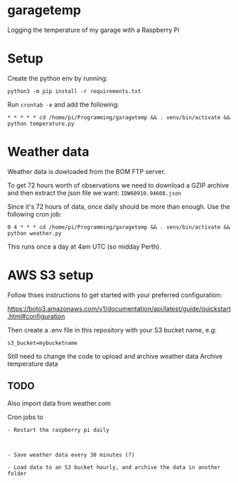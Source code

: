 # garagetemp
Logging the temperature of my garage with a Raspberry Pi

# Setup

Create the python env by running:


```python3 -m pip install -r requirements.txt```


Run `crontab -e` and add the following:


```* * * * * cd /home/pi/Programming/garagetemp && . venv/bin/activate && python temperature.py```

# Weather data

Weather data is dowloaded from the BOM FTP server.

To get 72 hours worth of observations we need to download a GZIP archive and then extract the json file we want: `IDW60910.94608.json`

Since it's 72 hours of data, once daily should be more than enough. Use the following cron job:

```0 4 * * * cd /home/pi/Programming/garagetemp && . venv/bin/activate && python weather.py```

This runs once a day at 4am UTC (so midday Perth).

# AWS S3 setup

Follow thses instructions to get started with your preferred configuration:

https://boto3.amazonaws.com/v1/documentation/api/latest/guide/quickstart.html#configuration

Then create a .env file in this repository with your S3 bucket name, e.g:

`s3_bucket=mybucketname`


Still need to change the code to upload and archive weather data
Archive temperature data

## TODO

Also import data from weather.com 

Cron jobs to

    - Restart the raspberry pi daily


    
    - Save weather data every 30 minutes (?)
    
    - Load data to an S3 bucket hourly, and archive the data in another folder

    